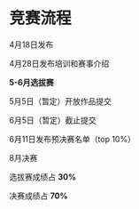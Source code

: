 # 竞赛流程


4月18日发布

4月28日发布培训和赛事介绍

**5-6月选拔赛**

5月5日（暂定）开放作品提交

6月5日（暂定）截止提交

6月11日发布预决赛名单（top 10%）

8月决赛

选拔赛成绩占 **30%**

决赛成绩占 **70%**